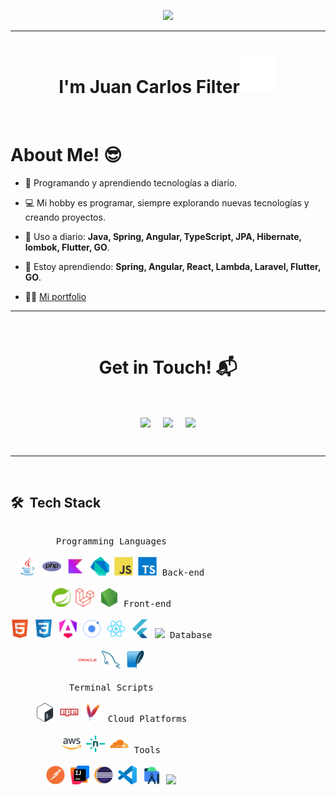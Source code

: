 <p align="center">
  <img src="https://miro.medium.com/max/2048/1*OohqW5DGh9CQS4hLY5FXzA.png" height="230"/>
</p>
<hr>
<h1 align="center">I'm Juan Carlos Filter<a><img src="https://github.com/Kathryn-Jie/Kathryn-Jie/blob/main/wave.gif" width="60px"/></h1>
<Br>
<h1>About Me! 😎</h1>

- 🏫 Programando y aprendiendo tecnologías a diario.
  
- 💻 Mi hobby es programar, siempre explorando nuevas tecnologías y creando proyectos.

- 🔭 Uso a diario: **Java,  Spring,  Angular,  TypeScript,  JPA,  Hibernate,  lombok,  Flutter, GO**.

- 🌱 Estoy aprendiendo: **Spring,  Angular, React, Lambda,  Laravel, Flutter, GO**.

- 👨‍💻 <a href="https://juancarlos92.github.io/MiPortfolio/">Mi portfolio</a>

<hr>
<Br>
<h1 align="center">Get in Touch! 📬</h1>
<Br>
<p align="center">
<a href="https://www.linkedin.com/in/juan-carlos-filter" target="blank"><img align="center" src="https://img.shields.io/badge/Juan%20Carlos%20Filter-0077B5?style=for-the-badge&logo=linkedin&logoColor=white" /></a> &nbsp;&nbsp;&nbsp; <img align="center" src="https://img.shields.io/badge/juancarlosfilter@gmail.com-D14836?style=for-the-badge&logo=gmail&logoColor=white" /></a>    &nbsp;&nbsp;&nbsp;       <a href="https://github.com/JuanCarlos92" target="blank"><img align="center" src="https://img.shields.io/badge/Juancfm92-100000?style=for-the-badge&logo=github&logoColor=white" /></a>
</p>
  
<Br>
<hr>
<Br>

<h2> 🛠 &nbsp;Tech Stack</h2>
    <p style="display: inline-block;" align="center">
  <kbd>
    <kbd>Programming Languages</kbd>
    <br>
    <br>
    <img width="30px" src="https://raw.githubusercontent.com/devicons/devicon/6910f0503efdd315c8f9b858234310c06e04d9c0/icons/java/java-original.svg" />
    <img width="30px" src="https://raw.githubusercontent.com/devicons/devicon/6910f0503efdd315c8f9b858234310c06e04d9c0/icons/php/php-original.svg" />
    <img width="30px" src="https://raw.githubusercontent.com/devicons/devicon/6910f0503efdd315c8f9b858234310c06e04d9c0/icons/kotlin/kotlin-original.svg" />
    <img width="30px" src="https://raw.githubusercontent.com/devicons/devicon/6910f0503efdd315c8f9b858234310c06e04d9c0/icons/dart/dart-original.svg" />
    <img width="30px" src="https://raw.githubusercontent.com/devicons/devicon/6910f0503efdd315c8f9b858234310c06e04d9c0/icons/javascript/javascript-original.svg" />
    <img width="30px" src="https://raw.githubusercontent.com/devicons/devicon/6910f0503efdd315c8f9b858234310c06e04d9c0/icons/typescript/typescript-original.svg" />
    
  </kbd>
  <kbd>
    <kbd>Back-end</kbd>
    <br>
    <br>
    <img width="30px" src="https://raw.githubusercontent.com/devicons/devicon/6910f0503efdd315c8f9b858234310c06e04d9c0/icons/spring/spring-original.svg" />
    <img width="30px" src="https://raw.githubusercontent.com/devicons/devicon/6910f0503efdd315c8f9b858234310c06e04d9c0/icons/laravel/laravel-original.svg" />
    <img width="30px" src="https://raw.githubusercontent.com/devicons/devicon/6910f0503efdd315c8f9b858234310c06e04d9c0/icons/nodejs/nodejs-original.svg" />
  
  </kbd>
  <kbd>
    <kbd>Front-end</kbd>
    <br>
    <br>
    <img width="30px" src="https://raw.githubusercontent.com/devicons/devicon/6910f0503efdd315c8f9b858234310c06e04d9c0/icons/html5/html5-original.svg" /> 
    <img width="30px" src="https://raw.githubusercontent.com/devicons/devicon/6910f0503efdd315c8f9b858234310c06e04d9c0/icons/css3/css3-original.svg" />
    <img width="30px" src="https://raw.githubusercontent.com/devicons/devicon/6910f0503efdd315c8f9b858234310c06e04d9c0/icons/angular/angular-original.svg" />
    <img width="30px" src="https://raw.githubusercontent.com/devicons/devicon/6910f0503efdd315c8f9b858234310c06e04d9c0/icons/ionic/ionic-original.svg" />
    <img width="30px" src="https://raw.githubusercontent.com/devicons/devicon/6910f0503efdd315c8f9b858234310c06e04d9c0/icons/react/react-original.svg" />
    <img width="30px" src="https://raw.githubusercontent.com/devicons/devicon/6910f0503efdd315c8f9b858234310c06e04d9c0/icons/flutter/flutter-original.svg" />
    <img width="30px" src="https://avatars.githubusercontent.com/u/1492367?s=280&v=4" /> 
    
  </kbd>
  <kbd>
    <kbd>Database</kbd>
    <br>
    <br>
    <img width="30px" src="https://raw.githubusercontent.com/devicons/devicon/6910f0503efdd315c8f9b858234310c06e04d9c0/icons/oracle/oracle-original.svg" />
    <img width="30px" src="https://raw.githubusercontent.com/devicons/devicon/6910f0503efdd315c8f9b858234310c06e04d9c0/icons/mysql/mysql-original.svg" />
    <img width="30px" src="https://raw.githubusercontent.com/devicons/devicon/6910f0503efdd315c8f9b858234310c06e04d9c0/icons/sqlite/sqlite-original.svg" />
    
  </kbd>
  <br>
  <br>
  <kbd>
    <kbd>Terminal Scripts</kbd>
    <br>
    <br>
    <img width="30px" src="https://raw.githubusercontent.com/devicons/devicon/6910f0503efdd315c8f9b858234310c06e04d9c0/icons/bash/bash-original.svg" />
    <img width="30px" src="https://raw.githubusercontent.com/devicons/devicon/6910f0503efdd315c8f9b858234310c06e04d9c0/icons/npm/npm-original-wordmark.svg" />
    <img width="30px" src="https://raw.githubusercontent.com/devicons/devicon/6910f0503efdd315c8f9b858234310c06e04d9c0/icons/maven/maven-original.svg" />
    
  </kbd>
    <kbd>
    <kbd>Cloud Platforms</kbd>
    <br>
    <br>
    <img width="30px" src="https://raw.githubusercontent.com/devicons/devicon/6910f0503efdd315c8f9b858234310c06e04d9c0/icons/amazonwebservices/amazonwebservices-original-wordmark.svg" />
    <img width="30px" src="https://raw.githubusercontent.com/devicons/devicon/6910f0503efdd315c8f9b858234310c06e04d9c0/icons/netlify/netlify-original.svg" />
    <img width="30px" src="https://raw.githubusercontent.com/devicons/devicon/6910f0503efdd315c8f9b858234310c06e04d9c0/icons/cloudflare/cloudflare-original.svg" />
    
  </kbd>
  <kbd>
    <kbd>Tools</kbd>
    <br>
    <br>
    <img width="30px" src="https://raw.githubusercontent.com/devicons/devicon/6910f0503efdd315c8f9b858234310c06e04d9c0/icons/postman/postman-original.svg" />
    <img width="30px" src="https://raw.githubusercontent.com/devicons/devicon/6910f0503efdd315c8f9b858234310c06e04d9c0/icons/intellij/intellij-original.svg" />
    <img width="30px" src="https://raw.githubusercontent.com/devicons/devicon/6910f0503efdd315c8f9b858234310c06e04d9c0/icons/eclipse/eclipse-original.svg" />
    <img width="30px" src="https://raw.githubusercontent.com/devicons/devicon/6910f0503efdd315c8f9b858234310c06e04d9c0/icons/vscode/vscode-original.svg" />
    <img width="30px" src="https://raw.githubusercontent.com/devicons/devicon/6910f0503efdd315c8f9b858234310c06e04d9c0/icons/androidstudio/androidstudio-original.svg" />
    <img width="30px" src="https://uxwing.com/wp-content/themes/uxwing/download/brands-and-social-media/android-studio-icon.png" />
    
  </kbd>
</p>

